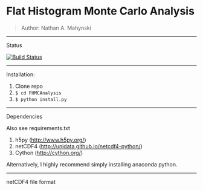 # Flat Histogram Monte Carlo Analysis

> Author: Nathan A. Mahynski

---

Status

[![Build Status](https://travis-ci.org/mahynski/FHMCAnalysis.svg?branch=master)](https://travis-ci.org/mahynski/FHMCAnalysis)

---

Installation:

1. Clone repo
2. `$ cd FHMCAnalysis`
3. `$ python install.py`

---

Dependencies

Also see requirements.txt

1. h5py (http://www.h5py.org/)
2. netCDF4 (http://unidata.github.io/netcdf4-python/)
3. Cython (http://cython.org/)

Alternatively, I highly recommend simply installing anaconda python.

---

netCDF4 file format
